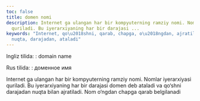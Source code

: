 ```yaml
---
toc: false
title: domen nomi
description: Internet ga ulangan har bir kompyuterning ramziy nomi. Nomlar iyerarxiyasi
  quriladi. Bu iyerarxiyaning har bir darajasi ...
keywords: "Internet, qo\u2018shni, qarab, chapga, o\u2018ngdan, ajratiladi, bilan,
  nuqta, darajadan, ataladi"
---
```


Ingliz tilida:
:   domain name

Rus tilida:
:   доменное имя

Internet ga ulangan har bir kompyuterning ramziy nomi. Nomlar iyerarxiyasi quriladi. Bu iyerarxiyaning har bir darajasi domen deb ataladi va qo‘shni darajadan nuqta bilan ajratiladi. Nom o‘ngdan chapga qarab belgilanadi